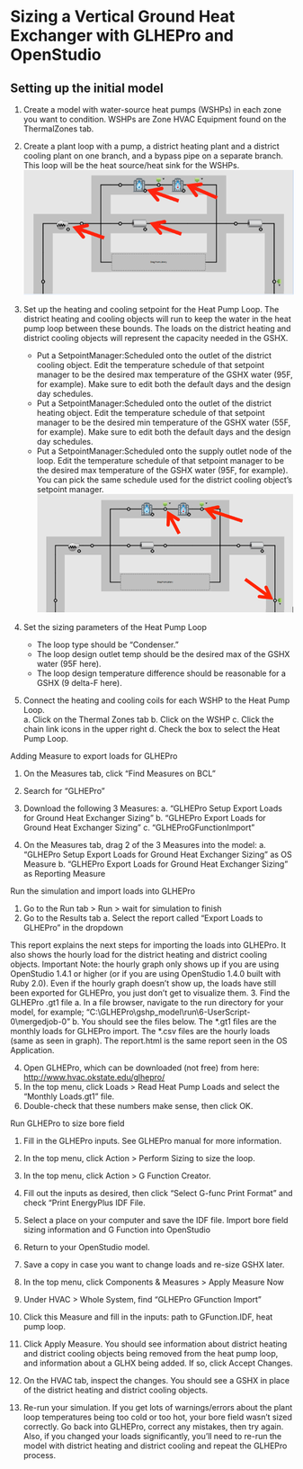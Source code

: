 # Sizing a Vertical Ground Heat Exchanger with GLHEPro and OpenStudio

## Setting up the initial model


1.	Create a model with water-source heat pumps (WSHPs) in each zone you want to condition.  WSHPs are Zone HVAC Equipment found on the ThermalZones tab.
 
2.	Create a plant loop with a pump, a district heating plant and a district cooling plant on one branch, and a bypass pipe on a separate branch.  This loop will be the heat source/heat sink for the WSHPs.![Plant Loop](../../../img/tutorials/glhepro2.png)

3.	Set up the heating and cooling setpoint for the Heat Pump Loop.  The district heating and cooling objects will run to keep the water in the heat pump loop between these bounds.  The loads on the district heating and district cooling objects will represent the capacity needed in the GSHX.
    * Put a SetpointManager:Scheduled onto the outlet of the district cooling object.  Edit the temperature schedule of that setpoint manager to be the desired max temperature of the GSHX water (95F, for example).  Make sure to edit both the default days and the design day schedules.
    * Put a SetpointManager:Scheduled onto the outlet of the district heating object.  Edit the temperature schedule of that setpoint manager to be the desired min temperature of the GSHX water (55F, for example).  Make sure to edit both the default days and the design day schedules.
    * Put a SetpointManager:Scheduled onto the supply outlet node of the loop.  Edit the temperature schedule of that setpoint manager to be the desired max temperature of the GSHX water (95F, for example).  You can pick the same schedule used for the district cooling object’s setpoint manager.![Plant SetPoints](../../../img/tutorials/glhepro3.png) 

    
4.	Set the sizing parameters of the Heat Pump Loop
    * The loop type should be “Condenser.”
    * The loop design outlet temp should be the desired max of the GSHX water (95F here).
    * The loop design temperature difference should be reasonable for a GSHX (9 delta-F here).
 
5.	Connect the heating and cooling coils for each WSHP to the Heat Pump Loop.  
a.	Click on the Thermal Zones tab
b.	Click on the WSHP
c.	Click the chain link icons in the upper right
d.	Check the box to select the Heat Pump Loop.
 
Adding Measure to export loads for GLHEPro

1.	On the Measures tab, click “Find Measures on BCL”
 
2.	Search for “GLHEPro”
3.	Download the following 3 Measures:
a.	“GLHEPro Setup Export Loads for Ground Heat Exchanger Sizing”
b.	“GLHEPro Export Loads for Ground Heat Exchanger Sizing”
c.	“GLHEProGFunctionImport”
4.	On the Measures tab, drag 2 of the 3 Measures into the model:
a.	“GLHEPro Setup Export Loads for Ground Heat Exchanger Sizing” as OS Measure
b.	“GLHEPro Export Loads for Ground Heat Exchanger Sizing” as Reporting Measure

 
Run the simulation and import loads into GLHEPro
1.	Go to the Run tab > Run > wait for simulation to finish
2.	Go to the Results tab
a.	Select the report called “Export Loads to GLHEPro” in the dropdown
 
This report explains the next steps for importing the loads into GLHEPro.  It also shows the hourly load for the district heating and district cooling objects.  Important Note: the hourly graph only shows up if you are using OpenStudio 1.4.1 or higher (or if you are using OpenStudio 1.4.0 built with Ruby 2.0).  Even if the hourly graph doesn’t show up, the loads have still been exported for GLHEPro, you just don’t get to visualize them.
3.	Find the GLHEPro .gt1 file
a.	In a file browser, navigate to the run directory for your model, for example;
“C:\GLHEPro\gshp_model\run\6-UserScript-0\mergedjob-0”
b.	You should see the files below. 
The *.gt1 files are the monthly loads for GLHEPro import.
The *.csv files are the hourly loads (same as seen in graph).
The report.html is the same report seen in the OS Application.
 
4.	Open GLHEPro, which can be downloaded (not free) from here: http://www.hvac.okstate.edu/glhepro/
5.	In the top menu, click Loads > Read Heat Pump Loads and select the “Monthly Loads.gt1” file.
6.	Double-check that these numbers make sense, then click OK.
 
Run GLHEPro to size bore field
1.	Fill in the GLHEPro inputs.  See GLHEPro manual for more information.
2.	In the top menu, click Action > Perform Sizing to size the loop.
3.	In the top menu, click Action > G Function Creator.
4.	Fill out the inputs as desired, then click “Select G-func Print Format” and check “Print EnergyPlus IDF File.
 

5.	Select a place on your computer and save the IDF file.
Import bore field sizing information and G Function into OpenStudio
1.	Return to your OpenStudio model. 
2.	Save a copy in case you want to change loads and re-size GSHX later.
3.	In the top menu, click Components & Measures > Apply Measure Now
4.	Under HVAC > Whole System, find “GLHEPro GFunction Import”
5.	Click this Measure and fill in the inputs: path to GFunction.IDF, heat pump loop.
 
6.	Click Apply Measure.  You should see information about district heating and district cooling objects being removed from the heat pump loop, and information about a GLHX being added.  If so, click Accept Changes.
 
7.	On the HVAC tab, inspect the changes.  You should see a GSHX in place of the district heating and district cooling objects.
 
8.	Re-run your simulation.  If you get lots of warnings/errors about the plant loop temperatures being too cold or too hot, your bore field wasn’t sized correctly.  Go back into GLHEPro, correct any mistakes, then try again.  Also, if you changed your loads significantly, you’ll need to re-run the model with district heating and district cooling and repeat the GLHEPro process.
